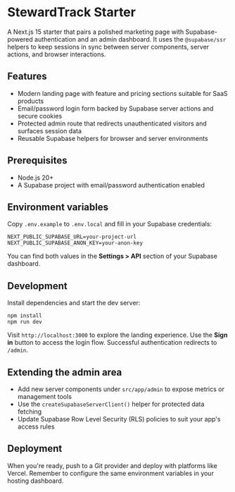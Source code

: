 # StewardTrack Starter

A Next.js 15 starter that pairs a polished marketing page with Supabase-powered authentication and an admin dashboard. It uses the `@supabase/ssr` helpers to keep sessions in sync between server components, server actions, and browser interactions.

## Features

- Modern landing page with feature and pricing sections suitable for SaaS products
- Email/password login form backed by Supabase server actions and secure cookies
- Protected admin route that redirects unauthenticated visitors and surfaces session data
- Reusable Supabase helpers for browser and server environments

## Prerequisites

- Node.js 20+
- A Supabase project with email/password authentication enabled

## Environment variables

Copy `.env.example` to `.env.local` and fill in your Supabase credentials:

```
NEXT_PUBLIC_SUPABASE_URL=your-project-url
NEXT_PUBLIC_SUPABASE_ANON_KEY=your-anon-key
```

You can find both values in the **Settings > API** section of your Supabase dashboard.

## Development

Install dependencies and start the dev server:

```
npm install
npm run dev
```

Visit `http://localhost:3000` to explore the landing experience. Use the **Sign in** button to access the login flow. Successful authentication redirects to `/admin`.

## Extending the admin area

- Add new server components under `src/app/admin` to expose metrics or management tools
- Use the `createSupabaseServerClient()` helper for protected data fetching
- Update Supabase Row Level Security (RLS) policies to suit your app's access rules

## Deployment

When you're ready, push to a Git provider and deploy with platforms like Vercel. Remember to configure the same environment variables in your hosting dashboard.
